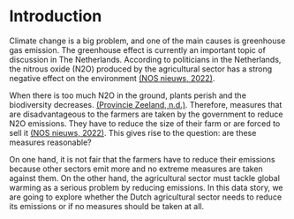 # **Introduction**
Climate change is a big problem, and one of the main causes is greenhouse gas emission. The greenhouse effect is currently an important topic of discussion in The Netherlands. According to politicians in the Netherlands, the nitrous oxide (N2O) produced by the agricultural sector has a strong negative effect on the environment [(NOS nieuws, 2022)](https://nos.nl/collectie/13901/artikel/2432120-kabinet-neemt-vandaag-stikstofbesluit-met-grote-gevolgen-voor-boeren).  

When there is too much N2O in the ground, plants perish and the biodiversity decreases. [(Provincie Zeeland, n.d.)](https://www.zeeland.nl/onderwerpen/natuur-en-landschap/aanpak-stikstof/waarom-stikstof-een-probleem ). Therefore, measures that are disadvantageous to the farmers are taken by the government to reduce N2O emissions. They have to reduce the size of their farm or are forced to sell it [(NOS nieuws, 2022)](https://nos.nl/artikel/2431254-uitstoot-stikstof-moet-in-sommige-gebieden-met-70-tot-80-procent-omlaag). This gives rise to the question: are these measures reasonable?

On one hand, it is not fair that the farmers have to reduce their emissions because other sectors emit more and no extreme measures are taken against them. On the other hand, the agricultural sector must tackle global warming as a serious problem by reducing emissions. In this data story, we are going to explore whether the Dutch agricultural sector needs to reduce its emissions or if no measures should be taken at all.
